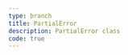 ```yaml
---
type: branch
title: PartialError
description: PartialError class
code: true
---
```

<RedirectToFirstChild />
